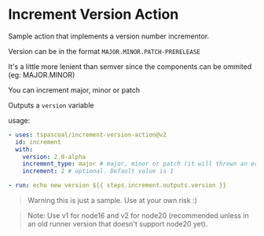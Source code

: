 # Increment Version Action

Sample action that implements a version number incrementor.

Version can be in the format `MAJOR.MINOR.PATCH-PRERELEASE`

It's a little more lenient than semver since the components can be ommited (eg: MAJOR.MINOR)

You can increment major, minor or patch

Outputs a `version` variable

usage:

```yaml
- uses: tspascoal/increment-version-action@v2
  id: increment
  with:
    version: 2.0-alpha
    increment_type: major # major, minor or patch (it will thrown an error if the component type isn't present)
    increment: 2 # optional. Default value is 1

- run: echo new version ${{ steps.increment.outputs.version }}
```

> Warning this is just a sample. Use at your own risk :)

> Note: Use v1 for node16 and v2 for node20 (recommended unless in an old runner version that doesn't support node20 yet).